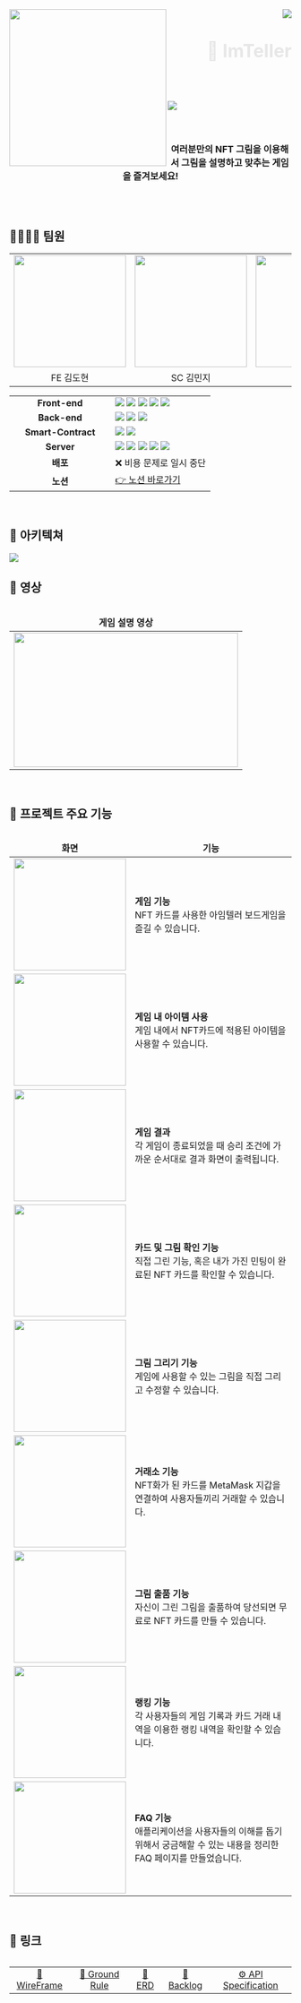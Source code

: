 <div>
  <img align="left" src="https://user-images.githubusercontent.com/14370441/195497561-758ebb6a-c052-4439-afda-149d6bdf5387.png" width="280" />
  <div align="right">
      <img src="https://hits.seeyoufarm.com/api/count/incr/badge.svg?url=https%3A%2F%2Flab.ssafy.com%2Fs07-blockchain-nft-sub2%2FS07P22A509&count_bg=%23559BFF&title_bg=%23555555&icon=&icon_color=%23E7E7E7&title=hits&edge_flat=false"/>
    <h1 align="right">
      <font align="left" size="6" color="#E7E7E7"> 🎨 ImTeller</font>
    </h1>
  </div>
</div>

<br/>
<br/>
<br/>

<div>
    <img src="https://user-images.githubusercontent.com/14370441/195498608-883e107e-8782-46b4-87e0-07eaddc70098.png" />
</div>

<br/>
<br />

<div align="center"> 
    <h3>여러분만의 NFT 그림을 이용해서 그림을 설명하고 맞추는 게임을 즐겨보세요!</h3>
    <br />
</div>

<br/>

## 👨‍👩‍👧‍👧 팀원

<table align="center">
  <tr>
    <td>
        <img src="https://avatars.githubusercontent.com/MoCCo329" width="200"/>
    </td>
    <td>
        <img src="https://avatars.githubusercontent.com/whiterisi" width="200"/>
    </td>
    <td>
        <img src="https://avatars.githubusercontent.com/Rawoon-Lee" width="200"/>
    </td>
    <td>
        <img src="https://avatars.githubusercontent.com/suminies" width="200"/>
    </td>
    <td>
        <img src="https://avatars.githubusercontent.com/shy625" width="200"/>
    </td>
    <td>
        <img src="https://avatars.githubusercontent.com/alittlekitten" width="200"/>
    </td>
  </tr>
  <tr>
    <td align="center">
        FE 김도현
    </td>
    <td align="center">
        SC 김민지
    </td>
    <td align="center">
        FE 김보경
    </td>
    <td align="center">
        Designer 박수민
    </td>
    <td align="center">
        BE 소현영
    </td>
    <td align="center">
        BE 오석호
    </td>
    
  </tr>
</table>
<table align="center">
  <tr>
    <td align="center" width="165"><strong>Front-end</strong></td>
    <td>
      <div>
        <img src="https://img.shields.io/badge/JavaScript-F7DF1E?style=flat-square&logo=javascript&logoColor=white"/>
        <img src="https://img.shields.io/badge/TypeScript-3178C6?style=flat-square&logo=typescript&logoColor=white"/>
        <img src="https://img.shields.io/badge/React-61DAFB?style=flat-square&logo=react&logoColor=white"/>
        <img src="https://img.shields.io/badge/Redux-764ABC?style=flat-square&logo=Redux&logoColor=white"/>
        <img src="https://img.shields.io/badge/Emotion-C865B9?style=flat-square&logo=Emotion&logoColor=white"/>
      </div>
    </td>
  </tr>
  <tr>
    <td align="center" width="165"><strong>Back-end</strong></td>
    <td>
        <img src="https://img.shields.io/badge/SpringBoot-6DB33F?style=flat-square&logo=springboot&logoColor=white"/>
        <img src="https://img.shields.io/badge/MySQL-4479A1?style=flat-square&logo=mysql&logoColor=white"/>
        <img src="https://img.shields.io/badge/JPA-212121?style=flat-square&logo=jpa&logoColor=white"/>
    </td>
  </tr>
  <tr>
    <td align="center" width="165"><strong>Smart-Contract</strong></td>
    <td>
        <img src="https://img.shields.io/badge/Solidity-363636?style=flat-square&logo=solidity&logoColor=white"/>
        <img src="https://img.shields.io/badge/Truffle-964b00?style=flat-square&logo=truffle&logoColor=white"/>
    </td>
  </tr>
  <tr>
    <td align="center" width="165"><strong>Server</strong></td>
    <td>
        <img src="https://img.shields.io/badge/NGINX-009639?style=flat-square&logo=nginx&logoColor=white"/>
        <img src="https://img.shields.io/badge/Docker-2496ED?style=flat-square&logo=docker&logoColor=white"/>
        <img src="https://img.shields.io/badge/Jenkins-D24939?style=flat-square&logo=jenkins&logoColor=white"/>
        <img src="https://img.shields.io/badge/AmazonAWS-232F3E?style=flat-square&logo=amazonaws&logoColor=white"/>
        <img src="https://img.shields.io/badge/AmazonS3-569A31?style=flat-square&logo=amazons3&logoColor=white"/>
    </div>
  </tr>
  <tr>
    <td align="center"><strong>배포</strong></td>
    <td>
        ❌ 비용 문제로 일시 중단
    </td>
  </tr>
  <tr>
    <td align="center"><strong>노션</strong></td>
    <td>
      <a href="https://www.notion.so/shy625/Classic-818a3b22481848e3b5d93701d04b6b74">
        👉 노션 바로가기
      </a>
    </td>
  </tr>
<table>

<br/>

## 📡 아키텍쳐

<img src="https://user-images.githubusercontent.com/14370441/195501582-5bd0be80-bcc1-437d-be08-b10effec5ec2.png">

## 🎥 영상

<table align="center">
<thead>
  <tr>
    <td align="center"><strong>게임 설명 영상</strong></th>
  </tr>
  </thead>
  <tbody>
  <tr>
    <td>
      <a href="https://www.youtube.com/embed/FZPnNij__ZI">
        <img src="https://user-images.githubusercontent.com/14370441/195501997-3721a69a-07fc-4452-82c0-04eaabfdba69.png" width=400 height=240/>
      </a>
    </td>
  </tr>
  </tbody>
<table>

<br/>

## 👀 프로젝트 주요 기능

<table align="center">
<thead>
  <tr>
    <td align="center"><strong>화면</strong></th>
    <td align="center"><strong>기능</strong></th>
  </tr>
  </thead>
  <tbody>
    <tr>
      <td>
        <img src="https://user-images.githubusercontent.com/14370441/195502211-1061b4f3-09eb-454c-afa7-3c081487e0d9.png" width=200/>
      </td>
      <td>
        <b>게임 기능</b>
        <div>NFT 카드를 사용한 아임텔러 보드게임을 즐길 수 있습니다.</div>
      </td>
    </tr>
    <tr>
      <td>
        <img src="https://user-images.githubusercontent.com/14370441/195502343-0c046160-893d-4546-8f3d-9071d07e11a9.png" width=200/>
      </td>
      <td>
        <b>게임 내 아이템 사용</b>
        <div>게임 내에서 NFT카드에 적용된 아이템을 사용할 수 있습니다.</div>
      </td>
    </tr>
    <tr>
      <td>
        <img src="https://user-images.githubusercontent.com/14370441/195502487-8fc04479-1cde-49c8-a9d9-b2100b0c0928.png" width=200/>
      </td>
      <td>
        <b>게임 결과</b>
        <div>각 게임이 종료되었을 때 승리 조건에 가까운 순서대로 결과 화면이 출력됩니다.</div>
      </td>
    </tr>
    <tr>
      <td>
        <img src="https://user-images.githubusercontent.com/14370441/195502624-3be8800d-d422-48a4-831d-c89fbfb2daa8.png" width=200/>
      </td>
      <td>
        <b>카드 및 그림 확인 기능</b>
        <div>직접 그린 기능, 혹은 내가 가진 민팅이 완료된 NFT 카드를 확인할 수 있습니다.</div>
      </td>
    </tr>
    <tr>
      <td>
        <img src="https://user-images.githubusercontent.com/14370441/195502709-7e77ff66-55b7-4508-b491-cd8863a0bf9d.png" width=200/>
      </td>
      <td>
        <b>그림 그리기 기능</b>
        <div>게임에 사용할 수 있는 그림을 직접 그리고 수정할 수 있습니다.</div>
      </td>
    </tr>
    <tr>
      <td>
        <img src="https://user-images.githubusercontent.com/14370441/195502815-77573da9-9fff-4c39-8dbf-d7b296806a60.png" width=200/>
      </td>
      <td>
        <b>거래소 기능</b>
        <div>NFT화가 된 카드를 MetaMask 지갑을 연결하여 사용자들끼리 거래할 수 있습니다.</div>
      </td>
    </tr>
    <tr>
      <td>
        <img src="https://user-images.githubusercontent.com/14370441/195502953-ea243138-caec-4e97-867c-bc23b2882a74.png" width=200/>
      </td>
      <td>
        <b>그림 출품 기능</b>
        <div>자신이 그린 그림을 출품하여 당선되면 무료로 NFT 카드를 만들 수 있습니다.</div>
      </td>
    </tr>
    <tr>
      <td>
        <img src="https://user-images.githubusercontent.com/14370441/195503049-c0ad8768-6516-4fcd-b5e2-8437ac1c3874.png" width=200/>
      </td>
      <td>
        <b>랭킹 기능</b>
        <div>각 사용자들의 게임 기록과 카드 거래 내역을 이용한 랭킹 내역을 확인할 수 있습니다.</div>
      </td>
    </tr>
    <tr>
      <td>
        <img src="https://user-images.githubusercontent.com/14370441/195503146-5f3b511b-c377-423b-bba8-10983df057c0.png" width=200/>
      </td>
      <td>
        <b>FAQ 기능</b>
        <div>애플리케이션을 사용자들의 이해를 돕기 위해서 궁금해할 수 있는 내용을 정리한 FAQ 페이지를 만들었습니다.</div>
      </td>
    </tr>
  </tbody>
<table>

<br/>

## 🔗 링크

<table align="center">
<tbody>
  <tr>
    <td align="center">
      <a href="https://www.figma.com/file/tzp1mT4ft8kDqGKj3XmtuF/A509">🎨 WireFrame</a>
    </td>
    <td align="center">
      <a href="https://www.notion.so/shy625/Ground-Rule-703025b802714d27b228972530f581cf">📕 Ground Rule</a>
    </td>
    <td align="center">
      <a href="https://www.erdcloud.com/d/kQ8NMB7mrSLaS2Fxb">💾 ERD</a>
    </td>
    <td align="center">
      <a href="https://docs.google.com/spreadsheets/d/1OhX29CDpyaQodUmm3FR5bw685EHFdbwf/edit#gid=379562720">🧶 Backlog</a>
    </td>
    <td align="center">
      <a href="https://docs.google.com/spreadsheets/d/1ugh3oZzY6xrkfqi-uWD7DQzmCk_f6xwBoPYVeqsjRzE/edit#gid=0">⚙ API Specification</a>
    </td>
</tbody>
<table>
